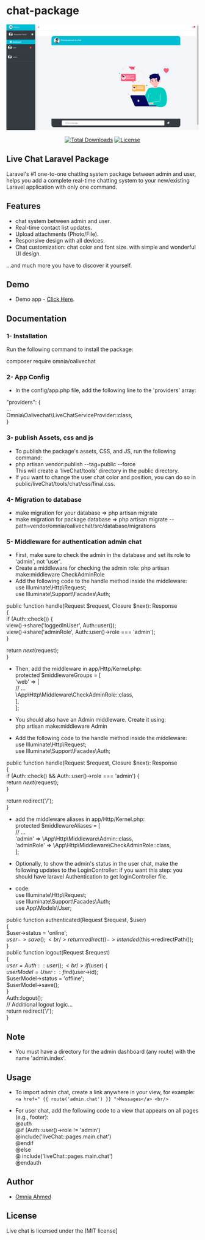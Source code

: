 # chat-package

<p style="text-align:center;width:100%;"><img src="/art/preview.png" alt="Live chat Laravel Package"></p>

<p align="center">
<a href="https://packagist.org/packages/omnia/oalivechat"><img src="https://poser.pugx.org/munafio/chatify/downloads?style=flat-square" alt="Total Downloads"></a>
<a href="https://packagist.org/packages/omnia/oalivechat"><img src="https://poser.pugx.org/munafio/chatify/license?style=flat-square" alt="License"></a>
</p>

## Live Chat Laravel Package

Laravel's #1 one-to-one chatting system package between admin and user, helps you add a complete real-time chatting system to your new/existing Laravel application with only one command.

## Features

- chat system between admin and user.
- Real-time contact list updates.
- Upload attachments (Photo/File).
- Responsive design with all devices.
- Chat customization: chat color and font size.
  with simple and wonderful UI design.

...and much more you have to discover it yourself.

## Demo

- Demo app - [Click Here](https://github.com/OmniaAhmed208/live_chat_demo).

## Documentation

### 1- Installation 

Run the following command to install the package:<br/>

composer require omnia/oalivechat

### 2- App Config

- In the config/app.php file, add the following line to the 'providers' array: <br/>

"providers": { <br/>
  ... <br/>
  Omnia\Oalivechat\LiveChatServiceProvider::class, <br/>
}

### 3- publish Assets, css and js

- To publish the package's assets, CSS, and JS, run the following command:
- php artisan vendor:publish --tag=public --force <br/>
 This will create a 'liveChat/tools' directory in the public directory. <br/>
- If you want to change the user chat color and position, you can do so in public/liveChat/tools/chat/css/final.css.

### 4- Migration to database

- make migration for your database => php artisan migrate
- make migration for package database => php artisan migrate --path=vendor/omnia/oalivechat/src/database/migrations

### 5- Middleware for authentication admin chat

- First, make sure to check the admin in the database and set its role to 'admin', not 'user'.
- Create a middleware for checking the admin role: php artisan make:middleware CheckAdminRole 
- Add the following code to the handle method inside the middleware: <br/>
use Illuminate\Http\Request; <br/>
use Illuminate\Support\Facades\Auth; <br/>

public function handle(Request $request, Closure $next): Response <br/>
{ <br/>
  if (Auth::check()) { <br/>
    view()->share('loggedInUser', Auth::user()); <br/>
    view()->share('adminRole', Auth::user()->role === 'admin'); <br/>
  } <br/>

  return $next($request); <br/>
}

- Then, add the middleware in app/Http/Kernel.php:  <br/>
protected $middlewareGroups = [ <br/>
  'web' => [ <br/>
    // ... <br/>
    \App\Http\Middleware\CheckAdminRole::class, <br/>
  ], <br/>
];

- You should also have an Admin middleware. Create it using: <br/>
 php artisan make:middleware Admin
- Add the following code to the handle method inside the middleware:<br/>
use Illuminate\Http\Request; <br/>
use Illuminate\Support\Facades\Auth; <br/>

public function handle(Request $request, Closure $next): Response <br/>
{ <br/>
  if (Auth::check() && Auth::user()->role === 'admin') { <br/>
    return $next($request); <br/>
  } <br/>

  return redirect('/'); <br/>
}

- add the middleware aliases in app/Http/Kernel.php: <br/>
protected $middlewareAliases = [ <br/>
  // ... <br/>
  'admin' => \App\Http\Middleware\Admin::class, <br/>
  'adminRole' => \App\Http\Middleware\CheckAdminRole::class, <br/>
]; 

- Optionally, to show the admin's status in the user chat, make the following updates to the LoginController:
if you want this step: you should have laravel Authentication to get loginController file.

- code:<br/>
use Illuminate\Http\Request; <br/>
use Illuminate\Support\Facades\Auth; <br/>
use App\Models\User; <br/>

public function authenticated(Request $request, $user) <br/>
{<br/>
    $user->status = 'online';<br/>
    $user->save();<br/>
    return redirect()->intended($this->redirectPath());<br/>
}<br/>
public function logout(Request $request) <br/>
{<br/>
  $user = Auth::user();<br/>
  if ($user) { <br/>
      $userModel = User::find($user->id);<br/>
      $userModel->status = 'offline';<br/>
      $userModel->save();<br/>
  }<br/>
  Auth::logout();<br/>
  // Additional logout logic... <br/>
  return redirect('/'); <br/>
}

## Note

- You must have a directory for the admin dashboard (any route) with the name 'admin.index'.

## Usage

- To import admin chat, create a link anywhere in your view, for example: <br/>
`<a href=" {{ route('admin.chat') }} ">Messages</a> <br/>`

- For user chat, add the following code to a view that appears on all pages (e.g., footer):<br/>
  @auth <br/>
    @if (Auth::user()->role != 'admin') <br/>
        @include('liveChat::pages.main.chat') <br/>
    @endif <br/>
  @else <br/>
    @ include('liveChat::pages.main.chat')<br/>
  @endauth

## Author

- [Omnia Ahmed](https://omnia-ahmed.onrender.com/index)

## License

Live chat is licensed under the [MIT license]
